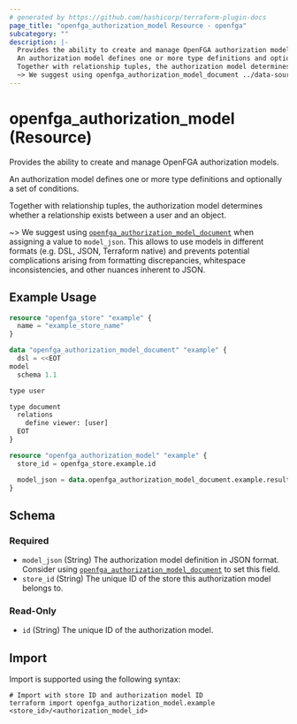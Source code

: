```yaml
---
# generated by https://github.com/hashicorp/terraform-plugin-docs
page_title: "openfga_authorization_model Resource - openfga"
subcategory: ""
description: |-
  Provides the ability to create and manage OpenFGA authorization models.
  An authorization model defines one or more type definitions and optionally a set of conditions.
  Together with relationship tuples, the authorization model determines whether a relationship exists between a user and an object.
  ~> We suggest using openfga_authorization_model_document ../data-sources/authorization_model_document when assigning a value to model_json. This allows to use models in different formats (e.g. DSL, JSON, Terraform native) and prevents potential complications arising from formatting discrepancies, whitespace inconsistencies, and other nuances inherent to JSON.
---
```


# openfga_authorization_model (Resource)

Provides the ability to create and manage OpenFGA authorization models.

An authorization model defines one or more type definitions and optionally a set of conditions.

Together with relationship tuples, the authorization model determines whether a relationship exists between a user and an object.

~> We suggest using [`openfga_authorization_model_document`](../data-sources/authorization_model_document) when assigning a value to `model_json`. This allows to use models in different formats (e.g. DSL, JSON, Terraform native) and prevents potential complications arising from formatting discrepancies, whitespace inconsistencies, and other nuances inherent to JSON.

## Example Usage

```terraform
resource "openfga_store" "example" {
  name = "example_store_name"
}

data "openfga_authorization_model_document" "example" {
  dsl = <<EOT
model
  schema 1.1

type user

type document
  relations
    define viewer: [user]
  EOT
}

resource "openfga_authorization_model" "example" {
  store_id = openfga_store.example.id

  model_json = data.openfga_authorization_model_document.example.result
}
```

<!-- schema generated by tfplugindocs -->
## Schema

### Required

- `model_json` (String) The authorization model definition in JSON format. Consider using [`openfga_authorization_model_document`](../data-sources/authorization_model_document) to set this field.
- `store_id` (String) The unique ID of the store this authorization model belongs to.

### Read-Only

- `id` (String) The unique ID of the authorization model.

## Import

Import is supported using the following syntax:

```shell
# Import with store ID and authorization model ID
terraform import openfga_authorization_model.example <store_id>/<authorization_model_id>
```
